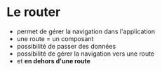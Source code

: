 # Le router

- permet de gérer la navigation dans l'application
- une route = un composant
- possibilité de passer des données
- possibilité de gérer la navigation vers une route
- et **en dehors d'une route**
